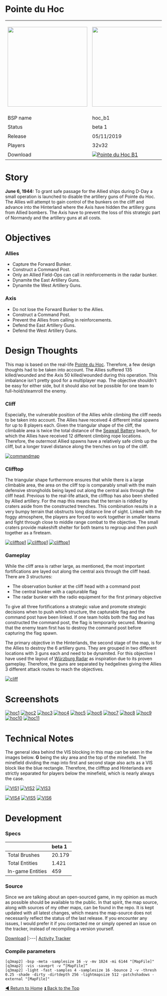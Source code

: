 Pointe du Hoc
==========

<table>
 <tr>
  <td><img src="https://github.com/realkemon/home/blob/master/levelshots/hoc.png" width="256"/></td>
  <td><img src="https://github.com/realkemon/home/blob/master/levelshots/hoc_cc.png" width="256"/></td>
  <td rowspan="6"><b>Index:</b><br>
<a href="https://github.com/realkemon/home/blob/master/README.md#-cedric-aka-kemon">Home</a><br>
<ul>
 <li><a href="https://github.com/realkemon/home/blob/master/pointe_du_hoc.md#story">Story</a></li>
 <li><a href="https://github.com/realkemon/home/blob/master/pointe_du_hoc.md#objectives">Objectives</a></li>
 <ul>
  <li><a href="https://github.com/realkemon/home/blob/master/pointe_du_hoc.md#allies">Allies</a></li>
  <li><a href="https://github.com/realkemon/home/blob/master/pointe_du_hoc.md#axis">Axis</a></li>
 </ul>
 <li><a href="https://github.com/realkemon/home/blob/master/pointe_du_hoc.md#design-thoughts">Design Thoughts</a></li>
 <ul>
  <li><a href="https://github.com/realkemon/home/blob/master/pointe_du_hoc.md#cliff">Cliff</a></li>
  <li><a href="https://github.com/realkemon/home/blob/master/pointe_du_hoc.md#clifftop">Clifftop</a></li>
  <li><a href="https://github.com/realkemon/home/blob/master/pointe_du_hoc.md#gameplay">Gameplay</a></li>
 </ul>
 <li><a href="https://github.com/realkemon/home/blob/master/pointe_du_hoc.md#technical-notes">Technical Notes</a></li>
 <li><a href="https://github.com/realkemon/home/blob/master/pointe_du_hoc.md#development">Development</a></li>
 <ul>
  <li><a href="https://github.com/realkemon/home/blob/master/pointe_du_hoc.md#specs">Specs</a></li>
  <li><a href="https://github.com/realkemon/home/blob/master/pointe_du_hoc.md#source">Source</a></li>
  <li><a href="https://github.com/realkemon/home/blob/master/pointe_du_hoc.md#compile-parameters">Compile Parameters</a></li>
 </ul></td>
 </tr>
 <tr>
  <td>BSP name</td>
  <td>hoc_b1</td>
 </tr>
 <tr>
  <td>Status</td>
  <td>beta 1</td>
 </tr>
 <tr> 
  <td>Release</td>
  <td>05/11/2019</td>
 </tr>
 <tr>
  <td>Players</td>
  <td>32v32</td>
 </tr>
 <tr>
  <td>Download</td>
  <td><a href="https://www.moddb.com/mods/etlegacy/addons/pointe-du-hoc-b1" title="Download Pointe du Hoc B1 - Mod DB" target="_blank"><img src="https://button.moddb.com/download/medium/184985.png" alt="Pointe du Hoc B1" /></a></td>
 </tr>
</table>


Story
============

**June 6, 1944:**
To grant safe passage for the Allied ships during D-Day a small operation is launched to disable the artillery guns of Pointe du Hoc. The Allies will attempt to gain control of the bunkers on the cliff and advance into the Hinterland where the Axis have hidden the artillery guns from Allied bombers. The Axis have to prevent the loss of this strategic part of Normandy and the artillery guns at all costs.


Objectives
============

### Allies

* Capture the Forward Bunker.
* Construct a Command Post.
* Only an Allied Field-Ops can call in reinforcements in the radar bunker.
* Dynamite the East Artillery Guns.
* Dynamite the West Artillery Guns.

### Axis

* Do not lose the Forward Bunker to the Allies.
* Construct a Command Post.
* Prevent the Allies from calling in reinforcements.
* Defend the East Artillery Guns.
* Defend the West Artillery Guns.


Design Thoughts
============

This map is based on the real-life [Pointe du Hoc](https://en.wikipedia.org/wiki/Pointe_du_Hoc). Therefore, a few design thoughts had to be taken into account.
The Allies suffered 135 killed/wounded and the Axis 50 killed/wounded during this operation. This imbalance isn't pretty good for a multiplayer map. The objective shouldn't be easy for either side, but it should also not be possible for one team to full-hold/steamroll the enemy. 


### Cliff

Especially, the vulnerable position of the Allies while climbing the cliff needs to be taken into account.
The Allies have received 4 different initial spawns for up to 8 players each. Given the triangular shape of the cliff, the climbable area is twice the total distance of the [Seawall Battery](http://simonoc.com/pages/design/games_pro/et_battery.htm) beach, for which the Allies have received 12 different climbing rope locations. Therefore, the outermost Allied spawns have a relatively safe climb up the cliff, but a longer travel distance along the trenches on top of the cliff.

[![commandmap](https://i.imgur.com/XeYU50pm.jpg)](https://i.imgur.com/XeYU50p.jpg)

### Clifftop

The triangular shape furthermore ensures that while there is a large climbable area, the area on the cliff top is comparably small with the main defensive strongholds being layed out along the central axis through the cliff head.
Previous to the real-life attack, the clifftop has also been shelled by Allied artillery. For the map this means that the terrain is riddled by craters aside from the constructed trenches. This combination results in a very bumpy terrain that obstructs long distance line of sight. Linked with the foggy atmosphere, the players are forced to work together in smaller teams and fight through close to middle range combat to the objective.
The small craters provide makeshift shelter for both teams to regroup and then push together as a fireteam.

[![clifftop1](https://i.imgur.com/hleZX8tm.jpg)](https://i.imgur.com/hleZX8t.jpg) [![clifftop1](https://i.imgur.com/D8bXoZJm.jpg)](https://i.imgur.com/D8bXoZJ.jpg) [![clifftop1](https://i.imgur.com/LRjJ34bm.jpg)](https://i.imgur.com/LRjJ34b.jpg)

### Gameplay

While the cliff area is rather large, as mentioned, the most important fortifications are layed out along the central axis through the cliff head. 
There are 3 structures: 
* The observation bunker at the cliff head with a command post
* The central bunker with a capturable flag
* The radar bunker with the radio equipment for the first primary objective

To give all three fortifications a strategic value and promote strategic decisions when to push which structure, the capturable flag and the command post have been linked. If one team holds both the flag and has constructed the command post, the flag is temporarily secured. Meaning that the enemy team first has to destroy the command post before capturing the flag spawn. 

The primary objective in the Hinterlands, the second stage of the map, is for the Allies to destroy the 6 artillery guns. They are grouped in two different locations with 3 guns each and need to be dynamited. For this objective I have used the layout of [Würzburg Radar](http://simonoc.com/pages/design/games_pro/et_radar.htm) as inspiration due to its proven gameplay. Therefore, the guns are separated by hedgelines giving the Allies 3 different attack routes to reach the objectives.

[![cliff](https://i.imgur.com/FCfc4H2m.jpg)](https://i.imgur.com/FCfc4H2.jpg) 


Screenshots
============

[![hoc1](https://i.imgur.com/2JIDZ0Sm.jpg)](https://i.imgur.com/2JIDZ0S.jpg)
[![hoc2](https://i.imgur.com/u3oX0f6m.jpg)](https://i.imgur.com/u3oX0f6.jpg)
[![hoc3](https://i.imgur.com/PLu5rQim.jpg)](https://i.imgur.com/PLu5rQi.jpg)
[![hoc4](https://i.imgur.com/XeQgAjzm.jpg)](https://i.imgur.com/XeQgAjz.jpg)
[![hoc5](https://i.imgur.com/bV1vUcFm.jpg)](https://i.imgur.com/bV1vUcF.jpg)
[![hoc6](https://i.imgur.com/o90vhYsm.jpg)](https://i.imgur.com/o90vhYs.jpg)
[![hoc7](https://i.imgur.com/tzkXdcIm.jpg)](https://i.imgur.com/tzkXdcI.jpg)
[![hoc8](https://i.imgur.com/Xx6srBEm.jpg)](https://i.imgur.com/Xx6srBE.jpg)
[![hoc9](https://i.imgur.com/sxk0BSHm.jpg)](https://i.imgur.com/sxk0BSH.jpg)
[![hoc10](https://i.imgur.com/crRgEJ3m.jpg)](https://i.imgur.com/crRgEJ3.jpg)
[![hoc11](https://i.imgur.com/iq1zrxqm.jpg)](https://i.imgur.com/iq1zrxq.jpg)





Technical Notes
============

The general idea behind the VIS blocking in this map can be seen in the images below.
**G** being the sky area and the top of the minefield. The minefield dividing the map into first and second stage also acts as a VIS block like the blue rectangle.
Therefore, the clifftop and Hinterlands are strictly separated for players below the minefield, which is nearly always the case.

[![VIS1](https://i.imgur.com/iwnoh0am.jpg)](https://i.imgur.com/iwnoh0a.jpg)
[![VIS2](https://i.imgur.com/UqihERkm.jpg)](https://i.imgur.com/UqihERk.jpg)
[![VIS3](https://i.imgur.com/yzecXFGm.jpg)](https://i.imgur.com/yzecXFG.jpg)

[![VIS4](https://i.imgur.com/46uQuv3m.jpg)](https://i.imgur.com/46uQuv3.jpg)
[![VIS5](https://i.imgur.com/qk6uLRVm.jpg)](https://i.imgur.com/qk6uLRV.jpg)
[![VIS6](https://i.imgur.com/wpVNfZXm.jpg)](https://i.imgur.com/wpVNfZX.jpg)


Development
============

### Specs

<space> | beta 1 
:---|:---
Total Brushes | 20.179
Total Entities | 1.421
In-game Entities | 459
 
 ### Source

Since we are talking about an open-sourced game, in my opinion as much as possible should be available to the public. In that spirit, the map source, along with sources of my other maps, can be found in the repo. It is kept updated with all latest changes, which means the map-source does not necessarily reflect the status of the last release. If you encounter any issues, I would prefer it if you contacted me or simply opened an issue on the tracker, instead of recompiling a version yourself.

[Download](https://github.com/realkemon/home/tree/master/maps)
|:---|
[Activity Tracker](https://github.com/realkemon/home/milestone/4)

### Compile parameters
```
[q3map2] -bsp -meta -samplesize 16 -v -mv 1024 -mi 6144 "[MapFile]"
[q3map2] -vis -saveprt -v “[MapFile]”
[q3map2] -light -fast -samples 4 -samplesize 16 -bounce 2 -v -thresh 0.25 -shade -dirty -dirtdepth 256 -lightmapsize 512 -patchshadows -external "[MapFile]"
```

[:arrow_backward: Return to Home](https://github.com/realkemon/home/blob/master/README.md#-cedric-aka-kemon) [:arrow_double_up: Back to the Top](https://github.com/realkemon/home/blob/master/pointe_du_hoc.md#)
